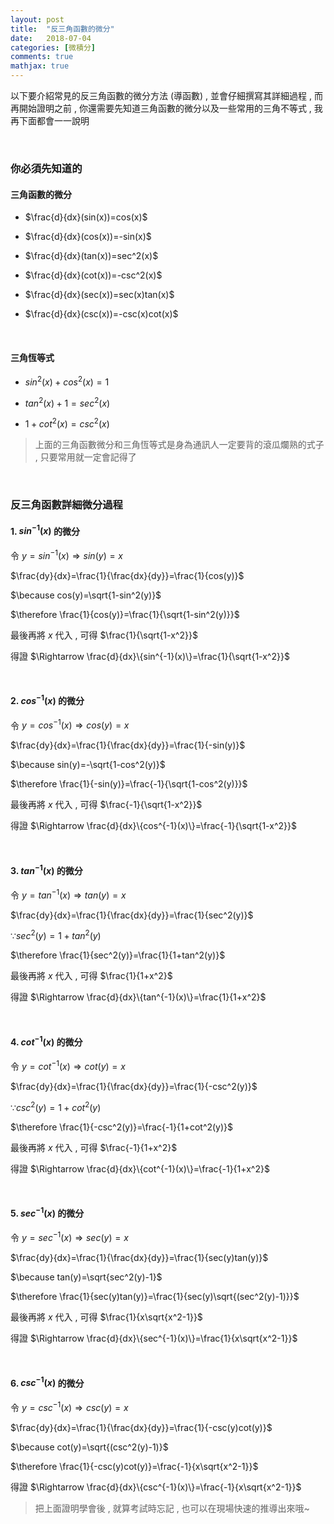 ```yaml
---
layout: post
title:  "反三角函數的微分"
date:   2018-07-04
categories: [微積分]
comments: true
mathjax: true
---
```


以下要介紹常見的反三角函數的微分方法 (導函數) , 並會仔細撰寫其詳細過程 , 而再開始證明之前 , 你還需要先知道三角函數的微分以及一些常用的三角不等式 , 我再下面都會一一說明

<br/>

### 你必須先知道的

#### 三角函數的微分

- $\frac{d}{dx}(sin(x))=cos(x)$

- $\frac{d}{dx}(cos(x))=-sin(x)$

- $\frac{d}{dx}(tan(x))=sec^2(x)$

- $\frac{d}{dx}(cot(x))=-csc^2(x)$

- $\frac{d}{dx}(sec(x))=sec(x)tan(x)$

- $\frac{d}{dx}(csc(x))=-csc(x)cot(x)$

<br/>

#### 三角恆等式

- $sin^2(x)+cos^2(x)=1$

- $tan^2(x)+1=sec^2(x)$

- $1+cot^2(x)=csc^2(x)$

> 上面的三角函數微分和三角恆等式是身為通訊人一定要背的滾瓜爛熟的式子 , 只要常用就一定會記得了

<br/>

### 反三角函數詳細微分過程

#### 1. $sin^{-1}(x)$ 的微分

令 $y=sin^{-1}(x)\Rightarrow sin(y)=x$

$\frac{dy}{dx}=\frac{1}{\frac{dx}{dy}}=\frac{1}{cos(y)}$

$\because cos(y)=\sqrt{1-sin^2(y)}$

$\therefore \frac{1}{cos(y)}=\frac{1}{\sqrt{1-sin^2(y)}}$

最後再將 $x$ 代入 , 可得 $\frac{1}{\sqrt{1-x^2}}$

得證 $\Rightarrow \frac{d}{dx}\{sin^{-1}(x)\}=\frac{1}{\sqrt{1-x^2}}$

<br/>

#### 2. $cos^{-1}(x)$ 的微分

令 $y=cos^{-1}(x)\Rightarrow cos(y)=x$

$\frac{dy}{dx}=\frac{1}{\frac{dx}{dy}}=\frac{1}{-sin(y)}$

$\because sin(y)=-\sqrt{1-cos^2(y)}$

$\therefore \frac{1}{-sin(y)}=\frac{-1}{\sqrt{1-cos^2(y)}}$

最後再將 $x$ 代入 , 可得 $\frac{-1}{\sqrt{1-x^2}}$

得證 $\Rightarrow \frac{d}{dx}\{cos^{-1}(x)\}=\frac{-1}{\sqrt{1-x^2}}$

<br/>

#### 3. $tan^{-1}(x)$ 的微分

令 $y=tan^{-1}(x)\Rightarrow tan(y)=x$

$\frac{dy}{dx}=\frac{1}{\frac{dx}{dy}}=\frac{1}{sec^2(y)}$

$\because sec^2(y)=1+tan^2(y)$

$\therefore \frac{1}{sec^2(y)}=\frac{1}{1+tan^2(y)}$

最後再將 $x$ 代入 , 可得 $\frac{1}{1+x^2}$

得證 $\Rightarrow \frac{d}{dx}\{tan^{-1}(x)\}=\frac{1}{1+x^2}$

<br/>

#### 4. $cot^{-1}(x)$ 的微分

令 $y=cot^{-1}(x)\Rightarrow cot(y)=x$

$\frac{dy}{dx}=\frac{1}{\frac{dx}{dy}}=\frac{1}{-csc^2(y)}$

$\because csc^2(y)=1+cot^2(y)$

$\therefore \frac{1}{-csc^2(y)}=\frac{-1}{1+cot^2(y)}$

最後再將 $x$ 代入 , 可得 $\frac{-1}{1+x^2}$

得證 $\Rightarrow \frac{d}{dx}\{cot^{-1}(x)\}=\frac{-1}{1+x^2}$

<br/>

#### 5. $sec^{-1}(x)$ 的微分

令 $y=sec^{-1}(x)\Rightarrow sec(y)=x$

$\frac{dy}{dx}=\frac{1}{\frac{dx}{dy}}=\frac{1}{sec(y)tan(y)}$

$\because tan(y)=\sqrt{sec^2(y)-1}$

$\therefore \frac{1}{sec(y)tan(y)}=\frac{1}{sec(y)\sqrt{(sec^2(y)-1)}}$

最後再將 $x$ 代入 , 可得 $\frac{1}{x\sqrt{x^2-1}}$

得證 $\Rightarrow \frac{d}{dx}\{sec^{-1}(x)\}=\frac{1}{x\sqrt{x^2-1}}$

<br/>

#### 6. $csc^{-1}(x)$ 的微分

令 $y=csc^{-1}(x)\Rightarrow csc(y)=x$

$\frac{dy}{dx}=\frac{1}{\frac{dx}{dy}}=\frac{1}{-csc(y)cot(y)}$

$\because cot(y)=\sqrt{(csc^2(y)-1)}$

$\therefore \frac{1}{-csc(y)cot(y)}=\frac{-1}{x\sqrt{x^2-1}}$

得證 $\Rightarrow \frac{d}{dx}\{csc^{-1}(x)\}=\frac{-1}{x\sqrt{x^2-1}}$

> 把上面證明學會後 , 就算考試時忘記 , 也可以在現場快速的推導出來哦~
